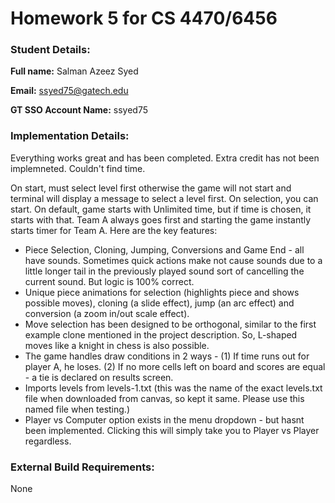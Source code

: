 # Homework 5 for CS 4470/6456

### Student Details:
**Full name:** Salman Azeez Syed <br>

**Email:** ssyed75@gatech.edu <br>

**GT SSO Account Name:** ssyed75 <br>


### Implementation Details:


Everything works great and has been completed. Extra credit has not been implemneted. Couldn't find time.

On start, must select level first otherwise the game will not start and terminal will display a message to select a level first. On selection, you can start. On default, game starts with Unlimited time, but if time is chosen, it starts with that. Team A always goes first and starting the game instantly starts timer for Team A. Here are the key features:

 - Piece Selection, Cloning, Jumping, Conversions and Game End  - all have sounds. Sometimes quick actions make not cause sounds due to a little longer tail in the previously played sound sort of cancelling the current sound. But logic is 100% correct.
  - Unique piece animations for selection (highlights piece and shows possible moves), cloning (a slide effect), jump (an arc effect) and conversion (a zoom in/out scale effect).
  - Move selection has been designed to be orthogonal, similar to the first example clone mentioned in the project description. So, L-shaped moves like a knight in chess is also possible.
  - The game handles draw conditions in 2 ways - (1) If time runs out for player A, he loses. (2) If no more cells left on board and scores are equal - a tie is declared on results screen.
  - Imports levels from levels-1.txt (this was the name of the exact levels.txt file when downloaded from canvas, so kept it same. Please use this named file when testing.)
  - Player vs Computer option exists in the menu dropdown - but hasnt been implemented. Clicking this will simply take you to Player vs Player regardless.

### External Build Requirements:
None